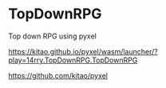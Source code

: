 # TopDownRPG
Top down RPG using pyxel

https://kitao.github.io/pyxel/wasm/launcher/?play=14rry.TopDownRPG.TopDownRPG

https://github.com/kitao/pyxel

